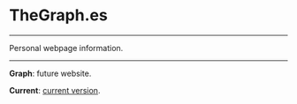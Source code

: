 # TheGraph.es

***
Personal webpage information.
***

**Graph**: future website.

**Current**: [current version](http://thegraph.es/).
